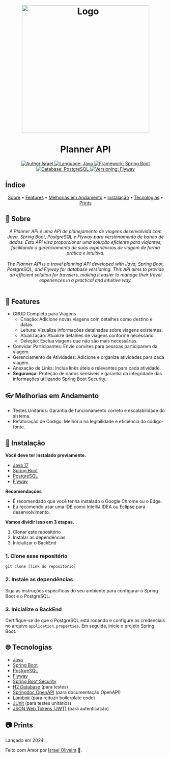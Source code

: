 <!--<p align="center">
    <em>
        (Coloque uma imagem que represente o seu Projeto)<br>
        (Insert an image that represents your Project)
    </em>
</p> -->

<br/>
<h1 align="center">
    <img src="" alt="Logo" width="400"><br><br>
    Planner API
</h1>

<div>
    <p align="center">
    <a href="https://www.linkedin.com/in/israeloliveiradev/" target="_blank">
        <img src="https://img.shields.io/static/v1?label=Author&message=Israel&color=00ba6d&style=for-the-badge&logo=LinkedIn" alt="Author:Israel">
    </a>
    <a href="#">
        <img src="https://img.shields.io/static/v1?label=Language&message=Java&color=red&style=for-the-badge&logo=openjdk" alt="Language: Java">
    </a>
    <a href="#">
        <img src="https://img.shields.io/static/v1?label=Framework&message=Spring Boot&color=green&style=for-the-badge&logo=Spring" alt="Framework: Spring Boot">
    </a>
    <a href="#">
        <img src="https://img.shields.io/static/v1?label=Database&message=PostgreSQL&color=blue&style=for-the-badge&logo=PostgreSQL" alt="Database: PostgreSQL">
    </a>
    <a href="#">
        <img src="https://img.shields.io/static/v1?label=Versioning&message=Flyway&color=orange&style=for-the-badge&logo=Flyway" alt="Versioning: Flyway">
    </a>
    </p>
</div>

## Índice

<p align="center">
 <a href="#about">Sobre</a> •
 <a href="#features">Features</a> •
 <a href="#improvements">Melhorias em Andamento</a> • 
 <a href="#installation">Instalação</a> • 
 <a href="#technologies">Tecnologias</a> •
 <a href="#prints">Prints</a>
</p>

## 📌 Sobre

<div>
    <p align="center">
    <em>
        A Planner API é uma API de planejamento de viagens desenvolvida com Java, Spring Boot, PostgreSQL e Flyway para versionamento de banco de dados. Esta API visa proporcionar uma solução eficiente para viajantes, facilitando o gerenciamento de suas experiências de viagem de forma prática e intuitiva.<br><br>
        The Planner API is a travel planning API developed with Java, Spring Boot, PostgreSQL, and Flyway for database versioning. This API aims to provide an efficient solution for travelers, making it easier to manage their travel experiences in a practical and intuitive way.<br><br>
    </em>
    </p>
</div>

## 🚀 Features

<p align="center">

- CRUD Completo para Viagens
  - Criação: Adicione novas viagens com detalhes como destino e datas.
  - Leitura: Visualize informações detalhadas sobre viagens existentes.
  - Atualização: Atualize detalhes de viagens conforme necessário.
  - Deleção: Exclua viagens que não são mais necessárias.
- Convidar Participantes: Envie convites para pessoas participarem da viagem.
- Gerenciamento de Atividades: Adicione e organize atividades para cada viagem.
- Anexação de Links: Inclua links úteis e relevantes para cada atividade.
- **Segurança**: Proteção de dados sensíveis e garantia da integridade das informações utilizando Spring Boot Security.

</p>

## 👓 Melhorias em Andamento

<p align="center">

- Testes Unitários: Garantia de funcionamento correto e escalabilidade do sistema.
- Refatoração de Código: Melhoria na legibilidade e eficiência do código-fonte.

</p>

## 📕 Instalação

<p align="center">
</p>

**Você deve ter instalado previamente.**
- [Java 17](https://www.oracle.com/java/technologies/javase/jdk17-archive-downloads.html)
- [Spring Boot](https://spring.io/projects/spring-boot)
- [PostgreSQL](https://www.postgresql.org/download/)
- [Flyway](https://flywaydb.org/documentation/usage/)

**Recomendações**
- É recomendado que você tenha instalado o Google Chrome ou o Edge.
- Eu recomendo usar uma IDE como IntelliJ IDEA ou Eclipse para desenvolvimento.

**Vamos dividir isso em 3 etapas.**
1. Clonar este repositório
2. Instalar as dependências
3. Inicializar o BackEnd

### 1. Clone esse repositório
```
git clone [link do repositório]
```
### 2. Instale as dependências
Siga as instruções específicas do seu ambiente para configurar o Spring Boot e o PostgreSQL.

### 3. Inicialize o BackEnd
Certifique-se de que o PostgreSQL está rodando e configure as credenciais no arquivo `application.properties`. Em seguida, inicie o projeto Spring Boot.

## 🌐 Tecnologias

<p align="center">

- [Java](https://www.java.com/pt-BR/)
- [Spring Boot](https://spring.io/projects/spring-boot)
- [PostgreSQL](https://www.postgresql.org/)
- [Flyway](https://flywaydb.org/)
- [Spring Boot Security](https://spring.io/projects/spring-security)
- [H2 Database](https://www.h2database.com/html/main.html) (para testes)
- [Springdoc OpenAPI](https://springdoc.org/) (para documentação OpenAPI)
- [Lombok](https://projectlombok.org/) (para reduzir boilerplate code)
- [JUnit](https://junit.org/junit5/) (para testes unitários)
- [JSON Web Tokens (JWT)](https://jwt.io/) (para autenticação)

</p>

## 📷 Prints

<!-- Adicione prints relevantes aqui se disponíveis -->

</div>

Lançado em 2024.

Feito com Amor por [Israel Oliveira](https://www.linkedin.com/in/israeloliveiradev/) 🚀. 

